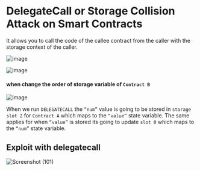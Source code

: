
# DelegateCall or Storage Collision Attack on Smart Contracts

It allows you to call the code of the callee contract from the caller with the storage context of the caller.

![image](https://substackcdn.com/image/fetch/w_1456,c_limit,f_webp,q_auto:good,fl_progressive:steep/https%3A%2F%2Fbucketeer-e05bbc84-baa3-437e-9518-adb32be77984.s3.amazonaws.com%2Fpublic%2Fimages%2Fbd68e45d-6238-483a-bf8f-393db30ac39c_2650x1572.png)

![image](https://user-images.githubusercontent.com/82324643/208247768-59eef9e3-1e2e-4a47-a2c4-76b14b8680b2.png)




#### when change the order of storage variable of `Contract B`


![image](https://user-images.githubusercontent.com/82324643/208247777-c89fb1e5-2597-45ae-a0d7-a2682b885bff.png)

When we run `DELEGATECALL` the `“num”` value is going to be stored in `storage slot 2` for `Contract A` which maps to the `“value”` state variable. The same applies for when `“value”` is stored its going to update `slot 0` which maps to the `“num”` state variable.


## Exploit with delegatecall



![Screenshot (101)](https://user-images.githubusercontent.com/82324643/208251425-3010c0a1-c02d-4085-bfa9-4e972a0b6d57.png)
